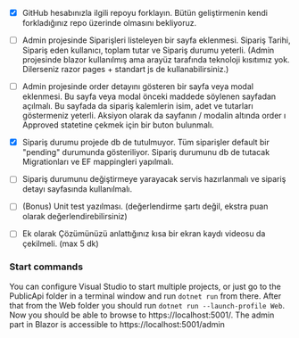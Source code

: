 - [x] GitHub hesabınızla ilgili repoyu forklayın. Bütün geliştirmenin kendi forkladığınız repo üzerinde olmasını bekliyoruz.
- [ ] Admin projesinde Siparişleri listeleyen bir sayfa eklenmesi. Sipariş Tarihi, Sipariş eden kullanıcı, toplam tutar ve Sipariş durumu yeterli. (Admin projesinde blazor kullanılmış ama arayüz tarafında teknoloji kısıtımız yok. Dilerseniz razor pages + standart js de kullanabilirsiniz.)
- [ ] Admin projesinde order detayını gösteren bir sayfa veya modal eklenmesi. Bu sayfa veya modal önceki maddede söylenen sayfadan açılmalı. Bu sayfada da sipariş kalemlerin isim, adet ve tutarları göstermeniz yeterli. Aksiyon olarak da sayfanın / modalin altında order ı Approved statetine çekmek için bir buton bulunmalı.
- [X] Sipariş durumu projede db de tutulmuyor. Tüm siparişler default bir "pending" durumunda gösteriliyor. Sipariş durumunu db de tutacak Migrationları ve EF mappingleri yapılmalı.
- [ ] Sipariş durumunu değiştirmeye yarayacak servis hazırlanmalı ve sipariş detayı sayfasında kullanılmalı.
- [ ] (Bonus) Unit test yazılması. (değerlendirme şartı değil, ekstra puan olarak değerlendirebilirsiniz)

- [ ] Ek olarak Çözümünüzü anlattığınız kısa bir ekran kaydı videosu da çekilmeli. (max 5 dk)

### Start commands

You can configure Visual Studio to start multiple projects, or just go to the PublicApi folder in a terminal window and run `dotnet run` from there. After that from the Web folder you should run `dotnet run --launch-profile Web`. Now you should be able to browse to https://localhost:5001/. The admin part in Blazor is accessible to https://localhost:5001/admin
